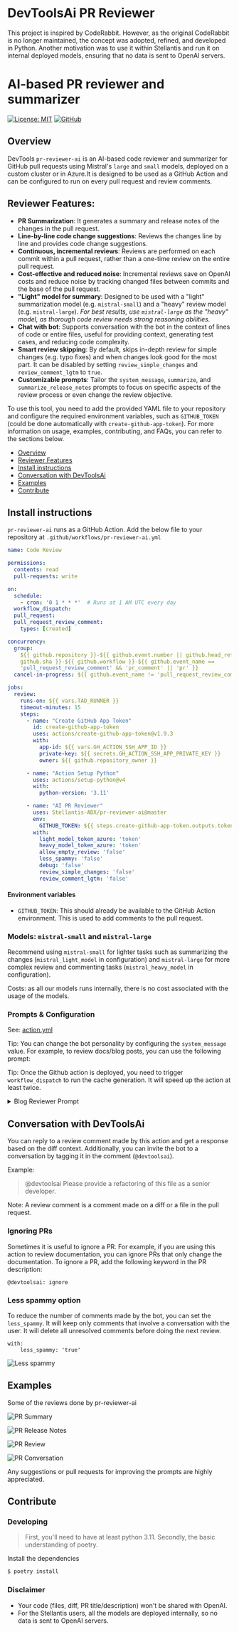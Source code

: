 # DevToolsAi PR Reviewer

This project is inspired by CodeRabbit.
However, as the original CodeRabbit is no longer maintained, the concept was adopted, refined, and developed in Python.
Another motivation was to use it within Stellantis and run it on internal deployed models, 
ensuring that no data is sent to OpenAI servers.


# AI-based PR reviewer and summarizer

[![License: MIT](https://img.shields.io/badge/License-MIT-yellow.svg)](https://opensource.org/licenses/MIT)
[![GitHub](https://img.shields.io/github/last-commit/Stellantis-ADX/pr-reviewer-ai/master?style=flat-square)](https://github.com/Stellantis-ADX/pr-reviewer-ai/commits/master)

## Overview

DevTools `pr-reviewer-ai` is an AI-based code reviewer and summarizer for
GitHub pull requests using Mistral's `large` and `small` models, deployed on a custom cluster
or in Azure.It is designed to be used as a GitHub Action and can be configured to run on every
pull request and review comments.

## Reviewer Features:

- **PR Summarization**: It generates a summary and release notes of the changes
  in the pull request.
- **Line-by-line code change suggestions**: Reviews the changes line by line and
  provides code change suggestions.
- **Continuous, incremental reviews**: Reviews are performed on each commit
  within a pull request, rather than a one-time review on the entire pull
  request.
- **Cost-effective and reduced noise**: Incremental reviews save on OpenAI costs
  and reduce noise by tracking changed files between commits and the base of the
  pull request.
- **"Light" model for summary**: Designed to be used with a "light"
  summarization model (e.g. `mistral-small`) and a "heavy" review model (e.g.
  `mistral-large`). _For best results, use `mistral-large` as the "heavy" model, as thorough
  code review needs strong reasoning abilities._
- **Chat with bot**: Supports conversation with the bot in the context of lines
  of code or entire files, useful for providing context, generating test cases,
  and reducing code complexity.
- **Smart review skipping**: By default, skips in-depth review for simple
  changes (e.g. typo fixes) and when changes look good for the most part. It can
  be disabled by setting `review_simple_changes` and `review_comment_lgtm` to
  `true`.
- **Customizable prompts**: Tailor the `system_message`, `summarize`, and
  `summarize_release_notes` prompts to focus on specific aspects of the review
  process or even change the review objective.

To use this tool, you need to add the provided YAML file to your repository and
configure the required environment variables, such as `GITHUB_TOKEN` (could be done automatically with
`create-github-app-token`).
For more information on usage, examples, contributing, and
FAQs, you can refer to the sections below.

- [Overview](#overview)
- [Reviewer Features](#reviewer-features)
- [Install instructions](#install-instructions)
- [Conversation with DevToolsAi](#conversation-with-devtoolsai)
- [Examples](#examples)
- [Contribute](#contribute)



## Install instructions

`pr-reviewer-ai` runs as a GitHub Action. Add the below file to your repository
at `.github/workflows/pr-reviewer-ai.yml`

```yaml
name: Code Review

permissions:
  contents: read
  pull-requests: write

on:
  schedule:
    - cron: '0 1 * * *'  # Runs at 1 AM UTC every day
  workflow_dispatch:
  pull_request:
  pull_request_review_comment:
    types: [created]

concurrency:
  group:
    ${{ github.repository }}-${{ github.event.number || github.head_ref ||
    github.sha }}-${{ github.workflow }}-${{ github.event_name ==
    'pull_request_review_comment' && 'pr_comment' || 'pr' }}
  cancel-in-progress: ${{ github.event_name != 'pull_request_review_comment' }}

jobs:
  review:
    runs-on: ${{ vars.TAD_RUNNER }}
    timeout-minutes: 15
    steps:
      - name: "Create GitHub App Token"
        id: create-github-app-token
        uses: actions/create-github-app-token@v1.9.3
        with:
          app-id: ${{ vars.GH_ACTION_SSH_APP_ID }}
          private-key: ${{ secrets.GH_ACTION_SSH_APP_PRIVATE_KEY }}
          owner: ${{ github.repository_owner }}

      - name: "Action Setup Python"
        uses: actions/setup-python@v4
        with:
          python-version: '3.11'

      - name: "AI PR Reviewer"
        uses: Stellantis-ADX/pr-reviewer-ai@master
        env:
          GITHUB_TOKEN: ${{ steps.create-github-app-token.outputs.token }}
        with:
          light_model_token_azure: 'token'
          heavy_model_token_azure: 'token'
          allow_empty_review: 'false'
          less_spammy: 'false'
          debug: 'false'
          review_simple_changes: 'false'
          review_comment_lgtm: 'false'

```

#### Environment variables

- `GITHUB_TOKEN`: This should already be available to the GitHub Action
  environment. This is used to add comments to the pull request.

### Models: `mistral-small` and `mistral-large`

Recommend using `mistral-small` for lighter tasks such as summarizing the
changes (`mistral_light_model` in configuration) and `mistral-large` for more complex
review and commenting tasks (`mistral_heavy_model` in configuration).

Costs: as all our models runs internally, there is no cost associated with the usage of the models.

### Prompts & Configuration

See: [action.yml](./action.yml)

Tip: You can change the bot personality by configuring the `system_message`
value. For example, to review docs/blog posts, you can use the following prompt:

Tip: Once the Github action is deployed, you need to trigger `workflow_dispatch` to run the cache generation.
It will speed up the action at least twice.


<details>
<summary>Blog Reviewer Prompt</summary>

```yaml
system_message: |
  You are `@devtoolsai` (aka `github-actions[bot]`), a language model. 
  Your purpose is to act as a highly experienced
  DevRel (developer relations) professional with focus on cloud-native
  infrastructure.

  Company context -
  CodeRabbit is an AI-powered Code reviewer.It boosts code quality and cuts manual effort. Offers context-aware, line-by-line feedback, highlights critical changes,
  enables bot interaction, and lets you commit suggestions directly from GitHub.

  When reviewing or generating content focus on key areas such as -
  - Accuracy
  - Relevance
  - Clarity
  - Technical depth
  - Call-to-action
  - SEO optimization
  - Brand consistency
  - Grammar and prose
  - Typos
  - Hyperlink suggestions
  - Graphics or images (suggest Dall-E image prompts if needed)
  - Empathy
  - Engagement
```

</details>

## Conversation with DevToolsAi

You can reply to a review comment made by this action and get a response based
on the diff context. Additionally, you can invite the bot to a conversation by
tagging it in the comment (`@devtoolsai`).

Example:

> @devtoolsai Please provide a refactoring of this file as a senior developer.

Note: A review comment is a comment made on a diff or a file in the pull
request.

### Ignoring PRs

Sometimes it is useful to ignore a PR. For example, if you are using this action
to review documentation, you can ignore PRs that only change the documentation.
To ignore a PR, add the following keyword in the PR description:

```text
@devtoolsai: ignore
```

### Less spammy option

To reduce the number of comments made by the bot, you can set the `less_spammy`.
It will keep only comments that involve a conversation with the user.
It will delete all unresolved comments before doing the next review.

```text
with:
    less_spammy: 'true'
```
![Less spammy](./docs/images/less_spammy.jpg)


## Examples

Some of the reviews done by pr-reviewer-ai

![PR Summary](./docs/images/summary.jpg)

![PR Release Notes](./docs/images/changelog.jpg)

![PR Review](./docs/images/proposal.jpg)

![PR Conversation](./docs/images/reply.jpg)

Any suggestions or pull requests for improving the prompts are highly
appreciated.

## Contribute

### Developing

> First, you'll need to have at least python 3.11. 
> Secondly, the basic understanding of poetry.

Install the dependencies

```bash
$ poetry install
```

### Disclaimer

- Your code (files, diff, PR title/description) won't be shared with OpenAI.
- For the Stellantis users, all the models are deployed internally, so no data is sent to OpenAI servers.
